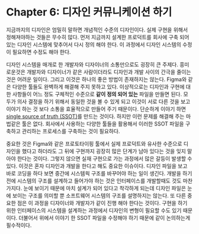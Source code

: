 # Chapter 6: 디자인 커뮤니케이션 하기

지금까지의 디자인은 엄밀히 말하면 개념적인 수준의 디자인이다. 실제 구현을 위해서 정해져야하는 것들은 무수히 많다. 먼저 지금까지 설계한 프로덕트를 회사에 구축 되어 있는 디자인 시스템에 맞추어서 다시 정의 해야 한다. 이 과정에서 디자인 시스템의 수정이 필요하면 수정도 해야 한다.

디자인 시스템을 매개로 한 개발자와 디자이너의 소통만으로도 굉장히 큰 주제다. 흥미로운것은 개발자와 디자이너가 같은 사람이더라도 디자인과 개발 사이의 간극을 줄이는 것은 어려운 일이다. 그리고 이것은 하나의 좋은 방법이 존재하지는 않는다. Figma와 같은 다양한 툴들도 완벽하게 해결해 주지 못하고 있다. 이상적으로는 디자인과 구현에 대한 사항들이 어느 정도 구체적인 수준으로 **같이 정의 되어 있는** 파일을 만들면 된다. 모두가 의사 결정을 하기 위해서 동일한 것을 볼 수 있게 되고 이것이 서로 다른 것을 보고 이야기 하는 것 보다 소통을 효율적으로 만들어 주기 때문이다. 단순하게 이야기 하면 [single source of truth (SSOT)](https://en.wikipedia.org/wiki/Single_source_of_truth)를 만드는 것이다. 하지만 이런 문제를 해결해 주는 마법같은 툴은 없다. 회사에서 사용하는 다양한 툴들을 활용해서 이러한 SSOT 파일을 구축하고 관리하는 프로세스를 구축하는 것이 필요하다.

중요한 것은 Figma와 같은 프로토타이핑 툴에서 실제 프로덕트와 유사한 수준으로 디자인을 했다고 하더라도 그 뒤에 구현까지 굉장히 많은 단계가 남아 있다는 것을 잊지 말아야 한다는 것이다. 그렇지 않으면 실재 구현으로 가는 과정에서 많은 갈등이 발생할 수 있다. 이것은 혼자 디자인과 개발을 한다고 해도 중요한 이슈이다. 디자인 파일을 보고 바로 코딩을 하다 보면 중간에 시스템읙 구조를 바꾸어야 하는 일이 생긴다. 개발을 하기 전에 시스템의 구조를 설계하고 들어가야 하는 것은 인터페이스를 개발할때도 것도 마찬가지다. 눈에 보이기 때문에 마치 설계가 되어 있다고 착각하게 되는데 디자인 파일은 눈에 보이는 구조를 의미할 뿐 소프트웨어 시스템의 구조를 설명하지는 않는다. 또 다른 중요한 점은 이 과정을 디자이너와 개발자가 같이 진행 해야 한다는 것이다. 구현을 하기 위한 인터페이스의 시스템을 설계하는 과정에서 디자인의 변형이 필요할 수도 있기 때문이다. 더불어서 위에서 이야기 한 SSOT 파일을 수정해야 하기 때문에 같이 논의하는게 필수적이다.
